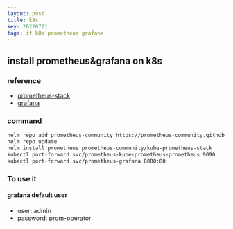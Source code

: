 ```yaml
---
layout: post
title: k8s
key: 20220721
tags: it k8s prometheus grafana
---
```


## install prometheus&grafana on k8s

### reference

* [prometheus-stack](https://github.com/prometheus-community/helm-charts/tree/main/charts/kube-prometheus-stack)
* [grafana](https://grafana.com/docs/grafana-cloud/kubernetes-monitoring/prometheus/helm-operator-migration/)

### command

```bash
helm repo add prometheus-community https://prometheus-community.github.io/helm-charts
helm repo update
helm install prometheus prometheus-community/kube-prometheus-stack
kubectl port-forward svc/prometheus-kube-prometheus-prometheus 9090
kubectl port-forward svc/prometheus-grafana 8080:80
```

### To use it

#### grafana default user

* user: admin
* password: prom-operator
